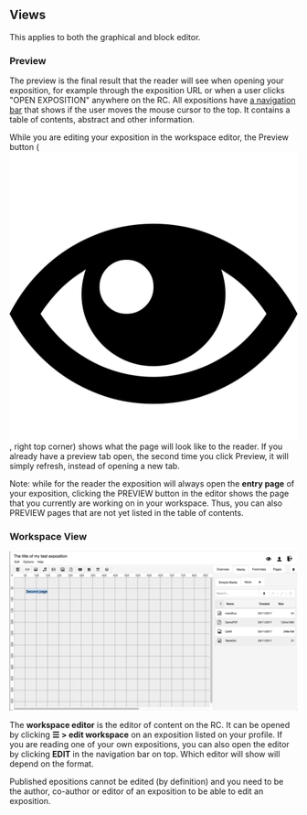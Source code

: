 ## Views

This applies to both the graphical and block editor. 
 
### Preview

The preview is the final result that the reader will see when
opening your exposition, for example through the exposition
URL or when a user clicks "OPEN EXPOSITION" anywhere on the RC.
All expositions have [a navigation bar](#navigation) that shows if the user moves the mouse cursor to the top.
It contains a table of contents, abstract and other information.

While you are editing your exposition in the workspace editor, the
Preview button (<img src="images/eye_metro.svg" class="icon" />, right top corner) shows what the page will look like
to the reader. If you already have a preview tab open, the second time
you click Preview, it will simply refresh, instead of opening a new
tab.

<!-- THIS SHOULD BE IN VIDEO AND AUDIO TOOLS ?
Note, that the video player, the audio player, the slideshow and object tool are only displayed fully in this PREVIEW view. 
-->

Note: while for the reader the exposition will always open the __entry page__
of your exposition, clicking the PREVIEW button in the editor shows the page that you
currently are working on in your workspace. Thus, you can also PREVIEW
pages that are not yet listed in the table of contents. 

### Workspace View

<a id="workspace-editor-for-graphical-expositions"></a>

![workspace view of the graphical exposition format](images/workspace-view-2018.png "workspace view")

The __workspace editor__ is the editor of content on the RC. It can be opened by clicking __☰ > edit workspace__ on an exposition listed on your profile. If you are reading one of your own expositions, you can also open the editor by clicking __EDIT__ in the navigation bar on top. Which editor will show will depend on the format.

Published epositions cannot be edited (by definition) and you need to be the author, co-author or editor of an exposition to be able to edit an exposition.



<!-- ### Note view
 
The note-view is to be used in conjunction with the note-tool of the
RC. Notes are meant to be used to communicate between author and
reviewers or supervisors and authors. The note-view displays a list of
all the notes that are within an exposition. One can filter this list
based on the author, assignee and depending on its status (resolved,
unresolved). You can also change these parameters in this view. 

### Text view

The text-view displays the text content of your exposition. You can
activate the text-view by clicking on the button on the
view-options. You have the opportunity to show or hide changes. You
can also sort the items and open the html-editor to directly edit the
content in the text-view.
 
You can close both views by clicking on "close note view" or "close
text view" in the top-right.

For more info on specific tools, see [workspace](#research-catalogue-workspace-tools). -->
